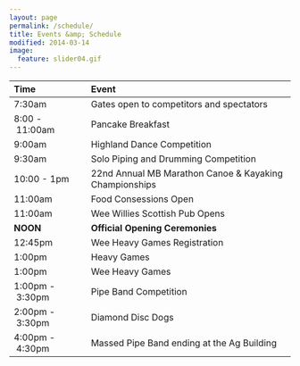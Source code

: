 ```yaml
---
layout: page
permalink: /schedule/
title: Events &amp; Schedule
modified: 2014-03-14
image:
  feature: slider04.gif
---
```


| Time | Event |
|:----------|:--------|
| 7:30am | Gates open to competitors and spectators |
| 8:00&nbsp;-&nbsp;11:00am | Pancake Breakfast |
| 9:00am | Highland Dance Competition |
| 9:30am | Solo Piping and Drumming Competition |
| 10:00&nbsp;-&nbsp;1pm | 22nd Annual MB Marathon Canoe & Kayaking Championships |
| 11:00am | Food Consessions Open |
| 11:00am | Wee Willies Scottish Pub Opens |
| **NOON** | **Official Opening Ceremonies** |
| 12:45pm | Wee Heavy Games Registration |
| 1:00pm | Heavy Games |
| 1:00pm | Wee Heavy Games |
| 1:00pm&nbsp;-&nbsp;3:30pm&nbsp;&nbsp; | Pipe Band Competition |
| 2:00pm&nbsp;-&nbsp;3:30pm | Diamond Disc Dogs |
| 4:00pm&nbsp;-&nbsp;4:30pm | Massed Pipe Band ending at the Ag Building |
